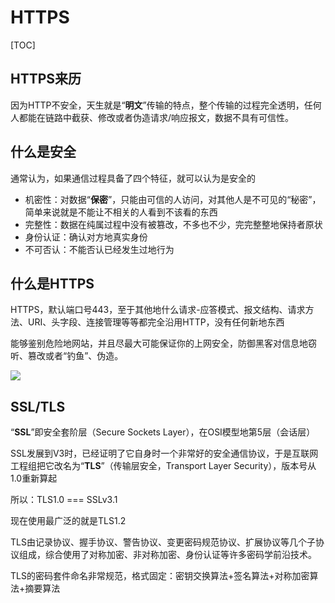 # HTTPS

[TOC]

## HTTPS来历

因为HTTP不安全，天生就是“**明文**”传输的特点，整个传输的过程完全透明，任何人都能在链路中截获、修改或者伪造请求/响应报文，数据不具有可信性。

## 什么是安全

通常认为，如果通信过程具备了四个特征，就可以认为是安全的

- 机密性：对数据“**保密**”，只能由可信的人访问，对其他人是不可见的“秘密”，简单来说就是不能让不相关的人看到不该看的东西
- 完整性：数据在纯属过程中没有被篡改，不多也不少，完完整整地保持者原状
- 身份认证：确认对方地真实身份
- 不可否认：不能否认已经发生过地行为

## 什么是HTTPS

HTTPS，默认端口号443，至于其他地什么请求-应答模式、报文结构、请求方法、URI、头字段、连接管理等等都完全沿用HTTP，没有任何新地东西

能够鉴别危险地网站，并且尽最大可能保证你的上网安全，防御黑客对信息地窃听、篡改或者“钓鱼”、伪造。

![](I:\myFuture\桌面资料\面试\学习图片\SSL-TLS.png)

## SSL/TLS

“**SSL**”即安全套阶层（Secure Sockets Layer），在OSI模型地第5层（会话层）

SSL发展到V3时，已经证明了它自身时一个非常好的安全通信协议，于是互联网工程组把它改名为“**TLS**”（传输层安全，Transport Layer Security），版本号从1.0重新算起

所以：TLS1.0 === SSLv3.1

现在使用最广泛的就是TLS1.2

TLS由记录协议、握手协议、警告协议、变更密码规范协议、扩展协议等几个子协议组成，综合使用了对称加密、非对称加密、身份认证等许多密码学前沿技术。

TLS的密码套件命名非常规范，格式固定：密钥交换算法+签名算法+对称加密算法+摘要算法

